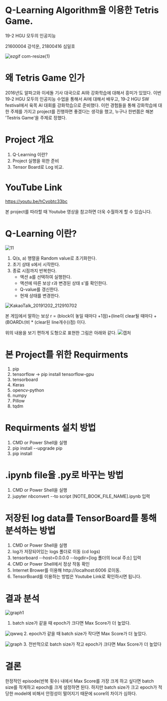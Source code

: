 # Q-Learning Algorithm을 이용한 Tetris Game.
19-2 HGU 모두의 인공지능

21600004 강석운, 21800416 심일호

![ezgif com-resize(1)](https://user-images.githubusercontent.com/28642496/69956426-4d2cdf80-1543-11ea-8490-13d39d24207b.gif)


# 왜 Tetris Game 인가
2016년도 알파고와 이세돌 기사 대국으로 AI와 강화학습에 대해서 흥미가 있었다. 
이번 19-2 HGU 모두의 인공지능 수업을 통해서 AI에 대해서 배우고, 19-2 HGU SW festival에서 육목 AI 대회를 강화학습으로 준비했다. 
이런 경험들을 통해 강화학습에 대한 주제를 가지고 project를 진행하면 좋겠다는 생각을 했고, 누구나 한번쯤은 해본 'Testris Game'을 주제로 정했다.

# Project 개요
1. Q-Learning 이란?
2. Project 실행을 위한 준비
3. Tensor Board로 Log 비교.

# YouTube Link
https://youtu.be/hCvobtc33bc

본 project를 따라할 때 Youtube 영상을 참고하면 더욱 수월하게 할 수 있습니다.

# Q-Learning 이란?
![11](https://user-images.githubusercontent.com/28642496/69955754-c0355680-1541-11ea-82b7-cb0b2cdde3f7.JPG)

1. Q(s, a) 행렬을 Random value로 초기화한다.
2. 초기 상태 s에서 시작한다.
3. 종료 시점까지 반복한다.
      * 액션 a를 선택하여 실행한다.
      * 액션에 따른 보상 r과 변경된 상태 s'를 확인한다.
      * Q-value를 갱신한다.
      * 현재 상태를 변경한다.


![KakaoTalk_20191202_212910702](https://user-images.githubusercontent.com/28642496/69959928-908b4c00-154b-11ea-9156-f7ac98168c7a.png)

본 게임에서 말하는 보상 
 r = (block이 놓일 때마다 +1점)+(line이 clear될 때마다 +(BOARD너비 * (clear된 line개수))점) 이다.


위의 내용을 보기 편하게 도형으로 표현한 그림은 아래와 같다.
![캡처](https://user-images.githubusercontent.com/28642496/69955757-c0cded00-1541-11ea-9d8b-0b06df8759ca.JPG)


# 본 Project를 위한 Requirments
1. pip
2. tensorflow -> pip install tensorflow-gpu
3. tensorboard
4. Keras 
5. opencv-python
6. numpy
7. Pillow
8. tqdm

# Requirments 설치 방법
1. CMD or Power Shell을 실행
2. pip install --upgrade pip
3. pip install <Requirment>

# .ipynb file을 .py로 바꾸는 방법
1. CMD or Power Shell을 실행
2. jupyter nbconvert --to script [NOTE_BOOK_FILE_NAME].ipynb 입력

# 저장된 log data를 TensorBoard를 통해 분석하는 방법
1. CMD or Power Shell을 실행
2. log가 저장되어있는 logs 폴더로 이동 (cd logs)
3. tensorboard --host=0.0.0.0 --logdir=[log 폴더의 local 주소] 입력
4. CMD or Power Shell에서 정상 작동 확인
5. Internet Brower를 이용해 http://localhost:6006 로이동.
6. TensorBoard를 이용하는 방법은 Youtube Link로 확인하시면 됩니다.

# 결과 분석
![graph1](https://user-images.githubusercontent.com/28642496/69959236-fd9de200-1549-11ea-9e8f-e5e5209452cd.jpg)
1. batch size가 같을 때 epoch가 크다면 Max Score가 더 높았다.

![qwwq](https://user-images.githubusercontent.com/28642496/69959765-3ee2c180-154b-11ea-8b0a-75dc74152b37.jpg)
2. epoch가 같을 때 batch size가 작다면 Max Score가 더 높았다.

![graph](https://user-images.githubusercontent.com/28642496/69959240-fe367880-1549-11ea-801b-375347d54256.JPG)
3. 전반적으로 batch size가 작고 epoch가 크다면 Max Score가 더 높았다

# 결론
한정적인 episode(반복 횟수) 내에서 Max Score를 가장 크게 하고 싶다면 batch size를 작게하고 epoch를 크게 설정하면 된다.
하지만 batch size가 크고 epoch가 적당한 model에 비해서 안정성이 떨어지기 때문에 score의 차이가 심하다.
